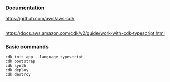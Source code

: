 ### Documentation
https://github.com/aws/aws-cdk
##
https://docs.aws.amazon.com/cdk/v2/guide/work-with-cdk-typescript.html

### Basic commands
```
cdk init app --language typescript
cdk bootstrap
cdk synth
cdk deploy
cdk destroy
```
